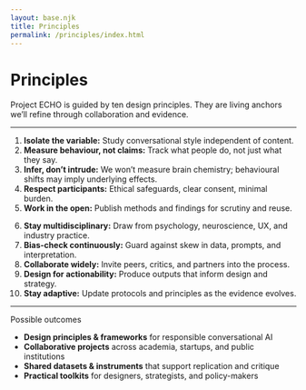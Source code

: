 ```yaml
---
layout: base.njk
title: Principles
permalink: /principles/index.html
---
```


<div class="col span-12">
  <h1>Principles</h1>
  <p class="lede">Project ECHO is guided by ten design principles. They are living anchors we’ll refine through collaboration and evidence.</p>
  <hr class="rule">
</div>

<!-- Two-column numbered list, based on the old Objectives layout -->
<div class="col span-6">
  <ol>
	<li><strong>Isolate the variable:</strong> Study conversational style independent of content.</li>
	<li><strong>Measure behaviour, not claims:</strong> Track what people do, not just what they say.</li>
	<li><strong>Infer, don’t intrude:</strong> We won’t measure brain chemistry; behavioural shifts may imply underlying effects.</li>
	<li><strong>Respect participants:</strong> Ethical safeguards, clear consent, minimal burden.</li>
	<li><strong>Work in the open:</strong> Publish methods and findings for scrutiny and reuse.</li>
  </ol>
</div>

<div class="col span-6">
  <ol start="6">
	<li><strong>Stay multidisciplinary:</strong> Draw from psychology, neuroscience, UX, and industry practice.</li>
	<li><strong>Bias-check continuously:</strong> Guard against skew in data, prompts, and interpretation.</li>
	<li><strong>Collaborate widely:</strong> Invite peers, critics, and partners into the process.</li>
	<li><strong>Design for actionability:</strong> Produce outputs that inform design and strategy.</li>
	<li><strong>Stay adaptive:</strong> Update protocols and principles as the evidence evolves.</li>
  </ol>
</div>

<div class="col span-12"><hr class="rule"></div>

<div class="col span-12">
  <div class="kicker">Possible outcomes</div>
  <ul>
	<li><strong>Design principles & frameworks</strong> for responsible conversational AI</li>
	<li><strong>Collaborative projects</strong> across academia, startups, and public institutions</li>
	<li><strong>Shared datasets & instruments</strong> that support replication and critique</li>
	<li><strong>Practical toolkits</strong> for designers, strategists, and policy-makers</li>
  </ul>
</div>
